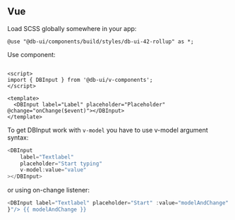 ## Vue

Load SCSS globally somewhere in your app:

```
@use "@db-ui/components/build/styles/db-ui-42-rollup" as *;

```

Use component:

```

<script>
import { DBInput } from '@db-ui/v-components';
</script>

<template>
  <DBInput label="Label" placeholder="Placeholder" @change="onChange($event)"></DBInput>
</template>

```

To get DBInput work with `v-model` you have to use v-model argument syntax:

```ts
<DBInput
	label="Textlabel"
	placeholder="Start typing"
	v-model:value="value"
></DBInput>
```

or using on-change listener:

```ts
<DBInput label="Textlabel" placeholder="Start" :value="modelAndChange" @change="($event) => { modelAndChange = $event.target.value;
}"/> {{ modelAndChange }}
```

